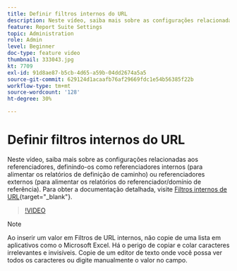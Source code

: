 ```yaml
---
title: Definir filtros internos do URL
description: Neste vídeo, saiba mais sobre as configurações relacionadas aos referenciadores, definindo-os como referenciadores internos (para alimentar os relatórios de definição de caminho) ou referenciadores externos (para alimentar os relatórios do referenciador/domínio de referência).
feature: Report Suite Settings
topic: Administration
role: Admin
level: Beginner
doc-type: feature video
thumbnail: 333043.jpg
kt: 7709
exl-id: 91d8ae87-b5cb-4d65-a59b-04dd2674a5a5
source-git-commit: 629124d1acaafb76af29669fdc1e54b56385f22b
workflow-type: tm+mt
source-wordcount: '128'
ht-degree: 30%

---
```


# Definir filtros internos do URL

Neste vídeo, saiba mais sobre as configurações relacionadas aos referenciadores, definindo-os como referenciadores internos (para alimentar os relatórios de definição de caminho) ou referenciadores externos (para alimentar os relatórios do referenciador/domínio de referência). Para obter a documentação detalhada, visite [Filtros internos de URL](https://experienceleague.adobe.com/docs/analytics/admin/admin-tools/internal-url-filter-admin.html?lang=pt-BR){target="_blank"}.

>[!VIDEO](https://video.tv.adobe.com/v/333043/?quality=12&learn=on)

>[!NOTE]
>
>Ao inserir um valor em Filtros de URL internos, não copie de uma lista em aplicativos como o Microsoft Excel. Há o perigo de copiar e colar caracteres irrelevantes e invisíveis. Copie de um editor de texto onde você possa ver todos os caracteres ou digite manualmente o valor no campo.